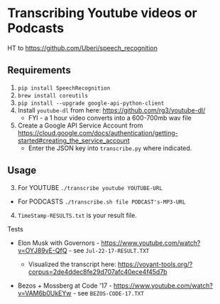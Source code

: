 # Transcribing Youtube videos or Podcasts

HT to https://github.com/Uberi/speech_recognition

## Requirements
1. `pip install SpeechRecognition`
2. `brew install coreutils`
3. `pip install --upgrade google-api-python-client`
4. Install `youtube-dl` from here: https://github.com/rg3/youtube-dl/
   * FYI - a 1 hour video converts into a 600-700mb wav file
5. Create a Google API Service Account from https://cloud.google.com/docs/authentication/getting-started#creating_the_service_account
   * Enter the JSON key into `transcribe.py` where indicated.
   
## Usage

3.  For YOUTUBE `./transcribe youtube YOUTUBE-URL`
   * For PODCASTS `./transcribe.sh file PODCAST's-MP3-URL `

4. `TimeStamp-RESULTS.txt` is your result file.


Tests

* Elon Musk with Governors - https://www.youtube.com/watch?v=OYJ89vE-QfQ - see `Jul-22-17-RESULT.TXT`
   * Visualized the transcript here: https://voyant-tools.org/?corpus=2de4ddec8fe29d707afc40ece4f45d7b

* Bezos + Mossberg at Code '17 - https://www.youtube.com/watch?v=VAM6b0UkEYw - see `BEZOS-CODE-17.TXT`
